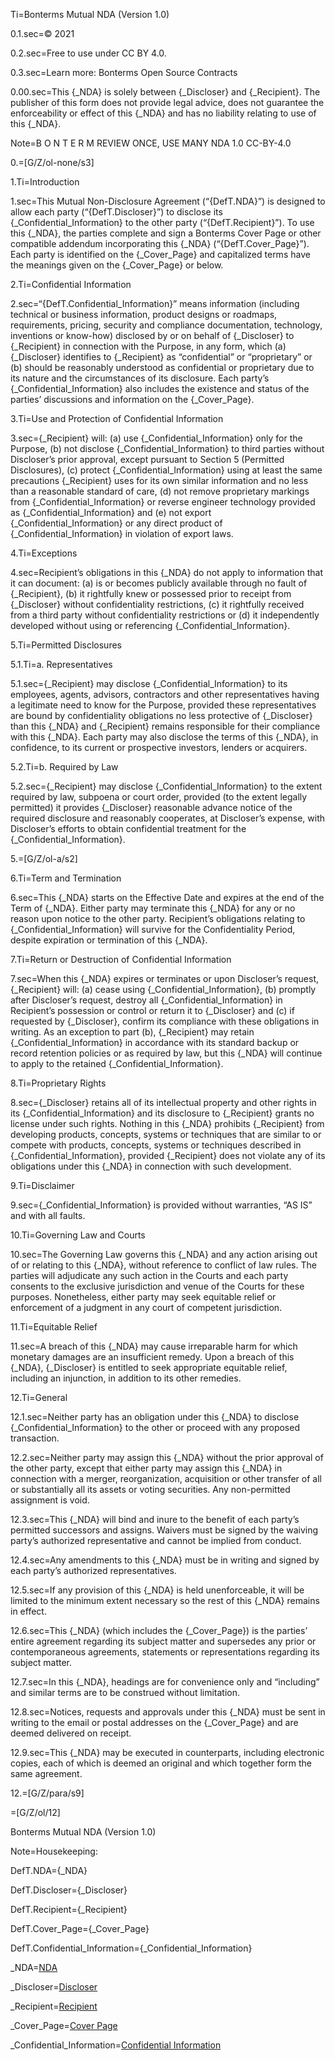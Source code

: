 Ti=Bonterms Mutual NDA (Version 1.0) 

0.1.sec=© 2021

0.2.sec=Free to use under CC BY 4.0. 

0.3.sec=Learn more: Bonterms Open Source Contracts

0.00.sec=This {_NDA} is solely between {_Discloser} and {_Recipient}. The publisher of this form does not provide legal advice, does not guarantee the enforceability or effect of this {_NDA} and has no liability relating to use of this {_NDA}.

Note=B O N T E R M REVIEW ONCE, USE MANY NDA 1.0 CC-BY-4.0 

0.=[G/Z/ol-none/s3]

1.Ti=Introduction 

1.sec=This Mutual Non-Disclosure Agreement (“{DefT.NDA}”) is designed to allow each party (“{DefT.Discloser}”) to disclose its {_Confidential_Information} to the other party (“{DefT.Recipient}”). To use this {_NDA}, the parties complete and sign a Bonterms Cover Page or other compatible addendum incorporating this {_NDA} (“{DefT.Cover_Page}”). Each party is identified on the {_Cover_Page} and capitalized terms have the meanings given on the {_Cover_Page} or below. 

2.Ti=Confidential Information

2.sec=“{DefT.Confidential_Information}” means information (including technical or business information, product designs or roadmaps, requirements, pricing, security and compliance documentation, technology, inventions or know-how) disclosed by or on behalf of {_Discloser} to {_Recipient} in connection with the Purpose, in any form, which (a) {_Discloser} identifies to {_Recipient} as “confidential” or “proprietary” or (b) should be reasonably understood as confidential or proprietary due to its nature and the circumstances of its disclosure. Each party’s {_Confidential_Information} also includes the existence and status of the parties’ discussions and information on the {_Cover_Page}. 

3.Ti=Use and Protection of Confidential Information

3.sec={_Recipient} will: (a) use {_Confidential_Information} only for the Purpose, (b) not disclose {_Confidential_Information} to third parties without Discloser’s prior approval, except pursuant to Section 5 (Permitted Disclosures), (c) protect {_Confidential_Information} using at least the same precautions {_Recipient} uses for its own similar information and no less than a reasonable standard of care, (d) not remove proprietary markings from {_Confidential_Information} or reverse engineer technology provided as {_Confidential_Information} and (e) not export {_Confidential_Information} or any direct product of {_Confidential_Information} in violation of export laws. 

4.Ti=Exceptions

4.sec=Recipient’s obligations in this {_NDA} do not apply to information that it can document: (a) is or becomes publicly available through no fault of {_Recipient}, (b) it rightfully knew or possessed prior to receipt from {_Discloser} without confidentiality restrictions, (c) it rightfully received from a third party without confidentiality restrictions or (d) it independently developed without using or referencing {_Confidential_Information}. 

5.Ti=Permitted Disclosures 

5.1.Ti=a. Representatives

5.1.sec={_Recipient} may disclose {_Confidential_Information} to its employees, agents, advisors, contractors and other representatives having a legitimate need to know for the Purpose, provided these representatives are bound by confidentiality obligations no less protective of {_Discloser} than this {_NDA} and {_Recipient} remains responsible for their compliance with this {_NDA}. Each party may also disclose the terms of this {_NDA}, in confidence, to its current or prospective investors, lenders or acquirers. 

5.2.Ti=b. Required by Law

5.2.sec={_Recipient} may disclose {_Confidential_Information} to the extent required by law, subpoena or court order, provided (to the extent legally permitted) it provides {_Discloser} reasonable advance notice of the required disclosure and reasonably cooperates, at Discloser’s expense, with Discloser’s efforts to obtain confidential treatment for the {_Confidential_Information}. 

5.=[G/Z/ol-a/s2]

6.Ti=Term and Termination

6.sec=This {_NDA} starts on the Effective Date and expires at the end of the Term of {_NDA}. Either party may terminate this {_NDA} for any or no reason upon notice to the other party. Recipient’s obligations relating to {_Confidential_Information} will survive for the Confidentiality Period, despite expiration or termination of this {_NDA}. 

7.Ti=Return or Destruction of Confidential Information

7.sec=When this {_NDA} expires or terminates or upon Discloser’s request, {_Recipient} will: (a) cease using {_Confidential_Information}, (b) promptly after Discloser’s request, destroy all {_Confidential_Information} in Recipient’s possession or control or return it to {_Discloser} and (c) if requested by {_Discloser}, confirm its compliance with these obligations in writing. As an exception to part (b), {_Recipient} may retain {_Confidential_Information} in accordance with its standard backup or record retention policies or as required by law, but this {_NDA} will continue to apply to the retained {_Confidential_Information}. 

8.Ti=Proprietary Rights

8.sec={_Discloser} retains all of its intellectual property and other rights in its {_Confidential_Information} and its disclosure to {_Recipient} grants no license under such rights. Nothing in this {_NDA} prohibits {_Recipient} from developing products, concepts, systems or techniques that are similar to or compete with products, concepts, systems or techniques described in {_Confidential_Information}, provided {_Recipient} does not violate any of its obligations under this {_NDA} in connection with such development. 

9.Ti=Disclaimer

9.sec={_Confidential_Information} is provided without warranties, “AS IS” and with all faults. 

10.Ti=Governing Law and Courts

10.sec=The Governing Law governs this {_NDA} and any action arising out of or relating to this {_NDA}, without reference to conflict of law rules. The parties will adjudicate any such action in the Courts and each party consents to the exclusive jurisdiction and venue of the Courts for these purposes. Nonetheless, either party may seek equitable relief or enforcement of a judgment in any court of competent jurisdiction. 

11.Ti=Equitable Relief

11.sec=A breach of this {_NDA} may cause irreparable harm for which monetary damages are an insufficient remedy. Upon a breach of this {_NDA}, {_Discloser} is entitled to seek appropriate equitable relief, including an injunction, in addition to its other remedies. 

12.Ti=General

12.1.sec=Neither party has an obligation under this {_NDA} to disclose {_Confidential_Information} to the other or proceed with any proposed transaction.

12.2.sec=Neither party may assign this {_NDA} without the prior approval of the other party, except that either party may assign this {_NDA} in connection with a merger, reorganization, acquisition or other transfer of all or substantially all its assets or voting securities. Any non-permitted assignment is void.

12.3.sec=This {_NDA} will bind and inure to the benefit of each party’s permitted successors and assigns. Waivers must be signed by the waiving party’s authorized representative and cannot be implied from conduct.

12.4.sec=Any amendments to this {_NDA} must be in writing and signed by each party’s authorized representatives.

12.5.sec=If any provision of this {_NDA} is held unenforceable, it will be limited to the minimum extent necessary so the rest of this {_NDA} remains in effect.

12.6.sec=This {_NDA} (which includes the {_Cover_Page}) is the parties’ entire agreement regarding its subject matter and supersedes any prior or contemporaneous agreements, statements or representations regarding its subject matter.

12.7.sec=In this {_NDA}, headings are for convenience only and “including” and similar terms are to be construed without limitation.

12.8.sec=Notices, requests and approvals under this {_NDA} must be sent in writing to the email or postal addresses on the {_Cover_Page} and are deemed delivered on receipt.

12.9.sec=This {_NDA} may be executed in counterparts, including electronic copies, each of which is deemed an original and which together form the same agreement.

12.=[G/Z/para/s9]

=[G/Z/ol/12]

Bonterms Mutual NDA (Version 1.0) 


Note=Housekeeping:

DefT.NDA={_NDA}

DefT.Discloser={_Discloser}

DefT.Recipient={_Recipient}

DefT.Cover_Page={_Cover_Page}

DefT.Confidential_Information={_Confidential_Information}

_NDA=<a href='#DefT.NDA' class='definedterm'>NDA</a>

_Discloser=<a href='#DefT.Discloser' class='definedterm'>Discloser</a>

_Recipient=<a href='#DefT.Recipient' class='definedterm'>Recipient</a>

_Cover_Page=<a href='#DefT.Cover_Page' class='definedterm'>Cover Page</a>

_Confidential_Information=<a href='#DefT.Confidential_Information' class='definedterm'>Confidential Information</a>

